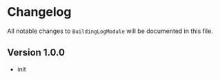 # Changelog

All notable changes to `BuildingLogModule` will be documented in this file.

## Version 1.0.0
- init